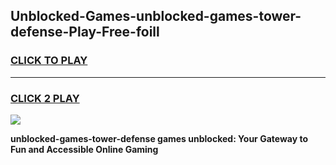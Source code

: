 
## Unblocked-Games-unblocked-games-tower-defense-Play-Free-foill
<h3>
<a href="https://premium76.site?title=unblocked-games-tower-defense&ref=18A1">CLICK TO PLAY</a></h3>
<hr>

<h3>
<a href="https://premium76.site?title=unblocked-games-tower-defense&ref=18A1">CLICK 2 PLAY</a>
  
</h3>

<a href="https://premium76.site?title=unblocked-games-tower-defense&ref=18A1"><img src="https://clearcache.store/games.png"></a>


**unblocked-games-tower-defense games unblocked: Your Gateway to Fun and Accessible Online Gaming**
